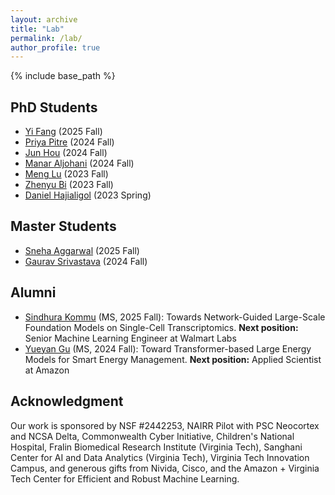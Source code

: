 ```yaml
---
layout: archive
title: "Lab"
permalink: /lab/
author_profile: true
---
```


{% include base_path %}


## PhD Students

- [Yi Fang](https://www.linkedin.com/in/yi-fang-70519124a/) (2025 Fall)
- [Priya Pitre](https://priyapitre.github.io/) (2024 Fall)
- [Jun Hou](https://www.linkedin.com/in/jun-hou-1392b8149/) (2024 Fall)
- [Manar Aljohani](https://manarvt.github.io/) (2024 Fall)
- [Meng Lu](https://www.linkedin.com/in/lu-luca-499092166/) (2023 Fall)
- [Zhenyu Bi](https://www.linkedin.com/in/zhenyu-bi-817814178/) (2023 Fall)
- [Daniel Hajialigol](https://www.linkedin.com/in/danielhajialigol/) (2023 Spring)


## Master Students

- [Sneha Aggarwal](https://www.linkedin.com/in/sneha-aggarwal-10866b196/) (2025 Fall)
- [Gaurav Srivastava](https://ctrl-gaurav.github.io/#) (2024 Fall)


## Alumni

- [Sindhura Kommu](https://sindhura-cs.github.io/) (MS, 2025 Fall): Towards Network-Guided Large-Scale Foundation Models on Single-Cell Transcriptomics. **Next position:** Senior Machine Learning Engineer at Walmart Labs
- [Yueyan Gu](https://www.linkedin.com/in/yueyan-gu-291152226/) (MS, 2024 Fall): Toward Transformer-based Large Energy Models for Smart Energy Management. **Next position:** Applied Scientist at Amazon


<!---
## Undergraduate Students

- [Gautam Soni](https://www.linkedin.com/in/gsoni16/) (2023 Fall)
--->

## Acknowledgment

Our work is sponsored by NSF #2442253, NAIRR Pilot with PSC Neocortex and NCSA Delta, Commonwealth Cyber Initiative, Children's National Hospital, Fralin Biomedical Research Institute (Virginia Tech), Sanghani Center for AI and Data Analytics (Virginia Tech), Virginia Tech Innovation Campus, and generous gifts from Nivida, Cisco, and the Amazon + Virginia Tech Center for Efficient and Robust Machine Learning.
<!---
Any opinions, findings, and conclusions or recommendations expressed herein are those of the authors and should not be interpreted as necessarily representing the views, either expressed or implied, of the U.S. Government. 
The U.S. Government is authorized to reproduce and distribute reprints for government purposes not withstanding any copyright annotation hereon.
--->

